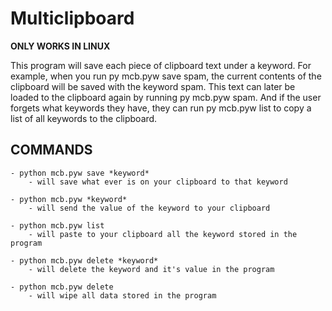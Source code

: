 # Multiclipboard

**ONLY WORKS IN LINUX**

This program will save each piece of clipboard text under a keyword. For example, when you run py mcb.pyw save spam, the current contents of the clipboard will be saved with the keyword spam. This text can later be loaded to the clipboard again by running py mcb.pyw spam. And if the user forgets what keywords they have, they can run py mcb.pyw list to copy a list of all keywords to the clipboard.

## COMMANDS

    - python mcb.pyw save *keyword*
        - will save what ever is on your clipboard to that keyword

    - python mcb.pyw *keyword*
        - will send the value of the keyword to your clipboard

    - python mcb.pyw list
        - will paste to your clipboard all the keyword stored in the program

    - python mcb.pyw delete *keyword*
        - will delete the keyword and it's value in the program

    - python mcb.pyw delete
        - will wipe all data stored in the program
